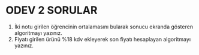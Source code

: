 # __ODEV 2 SORULAR__
1. İki notu girilen öğrencinin ortalamasını bularak sonucu ekranda gösteren algoritmayı yazınız.
2. Fiyatı girilen ürünü %18 kdv ekleyerek son fiyatı hesaplayan algoritmayı yazınız.